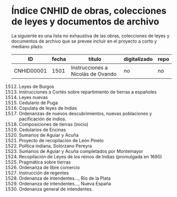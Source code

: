 # Índice CNHID de obras, colecciones de leyes y documentos de archivo

La siguiente es una lista no exhaustiva de las obras,
colecciones de leyes y documentos de archivo que se prevee incluir en el
proyecto a corto y mediano plazo.

| ID  | fecha | título | digitalizado | repo |
|-----|-------|--------|--------------|------|
|CNHID00001 | 1501 | Instrucciones a Nicolás de Ovando | no | no


1512. Leyes de Burgos
1523. Instrucciones a Cortés sobre repartimiento de tierras a españoles
1542. Leyes nuevas
1563. Cedulario de Puga
1570. Copulata de leyes de Indias
1573. Ordenanzas de nuevos descubrimientos, nuevas poblaciones y pacificación de indios.
1591. Composiciones de tierras (inicio)
1597. Cedularios de Encinas
1628. Sumarios de Aguiar y Acuña
1636. Proyecto de recopilación de León Pinelo
1647. Política indiana, Solórzano Pereyra
1677. Sumarios de Aguiar y Acuña completados por Montemayor
1681. Recopilación de Leyes de los reinos de Indias (promulgada en 1680)
1754. Pragmática sobre tierras
1768. Ordenanza de libre comercio
1776. Instrucción de regentes
1782. Ordenanza de intendentes..., Río de la Plata
1786. Ordenanza de intendentes..., Nueva España
1803. Ordenanza general de intendentes.